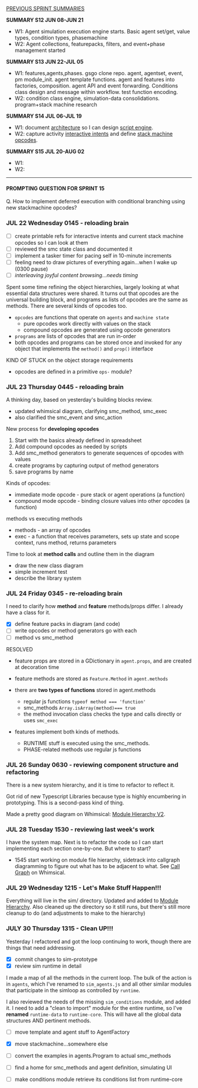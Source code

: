 [PREVIOUS SPRINT SUMMARIES](00-dev-archives/sprint-summaries.md)

**SUMMARY S12 JUN 08-JUN 21**

* W1: Agent simulation execution engine starts. Basic agent set/get, value types, condition types, phasemachine
* W2: Agent collections, featurepacks, filters, and event+phase management started

**SUMMARY S13 JUN 22-JUL 05**

* W1: features,agents,phases. gsgo clone repo. agent, agentset, event, pm module_init. agent template functions. agent and features into factories, composition. agent API and event forwarding. Conditions class design and message within workflow. test function encoding. 
* W2:  condition class engine, simulation-data consolidations. program+stack machine research

**SUMMARY S14 JUL 06-JUL 19**

* W1: document [architecture](https://whimsical.com/Hd6ztovsXEV4DGZeja1BTB) so I can design [script engine](https://whimsical.com/N9br22U6RWCJAqSiNEHkGG).
* W2: capture activity [interactive intents](https://docs.google.com/document/d/15_z_fw7Lp0qwFL_wPGhRSvNs4DiLxf0yoGR6JFmZdpA/edit) and define [stack machine opcodes](https://docs.google.com/spreadsheets/d/1jLPHsRAsP65oHNrtxJOpEgP6zbS1xERLEz9B0SC5CTo/edit#gid=934723724).

**SUMMARY S15 JUL 20-AUG 02**

* W1: 
* W2: 

---

#### PROMPTING QUESTION FOR SPRINT 15

Q. How to implement deferred execution with conditional branching using new stackmachine opcodes?

### JUL 22 Wednesday 0145 - reloading brain

* [ ] create printable refs for interactive intents and current stack machine opcodes so I can look at them
* [ ] reviewed the smc state class and documented it
* [ ] implement a tasker timer for pacing self in 10-minute increments
* [ ] feeling need to draw pictures of everything again...when I wake up (0300 pause)
* [ ] *interleaving joyful content browsing...needs timing*

Spent some time refining the object hierarchies, largely looking at what essential data structures were shared. It turns out  that opcodes are the universal building block, and programs as lists of opcodes are the same as methods. There are several kinds of opcodes too. 

* `opcodes` are functions that operate on `agents` and `machine state`
  * pure opcodes work directly with values on the stack
  * compound opcodes are generated using opcode generators
* `programs` are lists of opcodes that are run in-order
* both opcodes and programs can be stored once and invoked for any object that implements the `method()` and `prop()` interface

KIND OF STUCK on the object storage requirements

* opcodes are defined in a primitive `ops-` module?



### JUL 23 Thursday 0445 - reloading brain

A thinking day, based on yesterday's building blocks review. 

* updated whimsical diagram, clarifying smc_method, smc_exec
* also clarified the smc_event and smc_action

New process for **developing opcodes**

1. Start with the basics already defined in spreadsheet
2. Add compound opcodes as needed by scripts
3. Add smc_method generators to generate sequences of opcodes with values
4. create programs by capturing output of method generators
5. save programs by name

Kinds of opcodes: 

* immediate mode opcode - pure stack or agent operations (a function)
* compound mode opcode - binding closure values into other opcodes (a function)

methods vs executing methods

* methods - an array of opcodes
* exec - a function that receives parameters, sets up state and scope context, runs method, returns parameters

Time to look at **method calls** and outline them in the diagram

* draw the new class diagram
* simple increment test
* describe the library system

### JUL 24 Friday 0345 - re-reloading brain

I need to clarify how **method** and **feature** methods/props differ. I already have a class for it.

* [x] define feature packs in diagram (and code)
* [ ] write opcodes or method generators go with each
* [ ] method vs smc_method

RESOLVED

* feature props are stored in a GDictionary in `agent.props`, and are created at decoration time

* feature methods are stored as `Feature.Method` in `agent.methods`

* there are **two types of functions** stored in agent.methods

  * regular js functions  `typeof method === 'function'`
  * smc_methods `Array.isArray(method)=== true`
  * the method invocation class checks the type and calls directly or uses `smc_exec`

* features implement both kinds of methods. 

  * RUNTIME stuff is executed using the smc_methods.
  * PHASE-related methods use regular js functions

### JUL 26 Sunday 0630 - reviewing component structure and refactoring

There is a new system hierarchy, and it is time to refactor to reflect it.

Got rid of new Typescript Libraries because type is highly encumbering in prototyping. This is a second-pass kind of thing.

Made a pretty good diagram on Whimsical: [Module Hierarchy V2](https://whimsical.com/BTfD5QmAszjsfWmA8uHy1s).

### JUL 28 Tuesday 1530 - reviewing last week's work

I have the system map. Next is to refactor the code so I can start implementing each section one-by-one. But where to start?

*  1545 start working on module file hierarchy, sidetrack into callgraph diagramming to figure out what has to be adjacent to what. See [Call Graph](https://whimsical.com/3VUjwb6zxn1FkRYUtFmwZ4) on Whimsical.

### JUL 29 Wednesday 1215 - Let's Make Stuff Happen!!!

Everything will live in the sim/ directory. Updated and added to [Module Hierarchy](https://whimsical.com/BTfD5QmAszjsfWmA8uHy1s). Also cleaned up the directory so it still runs, but there's still more cleanup to do (and adjustments to make to the hierarchy)

### JULY 30 Thursday 1315 - Clean UP!!!

Yesterday I refactored and got the loop continuing to work, though there are things that need addressing. 

* [x] commit changes to sim-prototype
* [x] review sim runtime in detail

I made a map of all the methods in the current loop. The bulk of the action is in `agents`, which I've renamed to `sim_agents.js` and all other similar modules that participate in the simloop as controlled by `runtime`. 

I also reviewed the needs of the missing `sim_conditions` module, and added it. I need to add a "clean to import" module for the entire runtime, so I've **renamed** `runtime-data` to `runtime-core`. This will have all the global data structures AND pertinent methods.

* [ ] move template and agent stuff to AgentFactory
* [x] move stackmachine...somewhere else
* [ ] convert the examples in agents.Program to actual smc_methods
* [ ] find a home for smc_methods and agent definition, simulating UI
* [ ] make conditions module retrieve its conditions list from runtime-core






